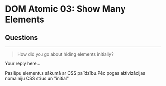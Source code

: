 # DOM Atomic 03: Show Many Elements

## Questions

---

> How did you go about hiding elements initially?

Your reply here...

Paslēpu elementus sākumā ar CSS palīdzību.Pēc pogas aktivizācijas nomainiju CSS stilus un "initial"
